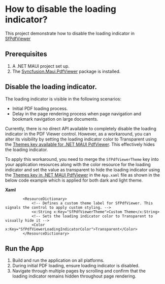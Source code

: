 # How to disable the loading indicator?

This project demonstrate how to disable the loading indicator in [SfPdfViewer](https://help.syncfusion.com/cr/maui/Syncfusion.Maui.PdfViewer.SfPdfViewer.html)

## Prerequisites

1. A .NET MAUI project set up.
2. The [Syncfusion.Maui.PdfViewer](https://www.nuget.org/packages/Syncfusion.Maui.PdfViewer) package is installed.

## Disable the loading indicator.

The loading indicator is visible in the following scenarios:
- Initial PDF loading process.
- Delay in the page rendering process when page navigation and bookmark navigation on large documents.

Currently, there is no direct API available to completely disable the loading indicator in the PDF Viewer control. However, as a workaround, you can alter its visibility by setting the loading indicator color to Transparent using the [Themes key available for .NET MAUI PdfViewer](https://help.syncfusion.com/maui/themes/keys#sfpdfviewer). This effectively hides the loading indicator.

To apply this workaround, you need to merge the `SfPdfViewerTheme` key into your application resources along with the color resource for the loading indicator and set the value as transparent to hide the loading indicator using the [Themes key in .NET MAUI PdfViewer](https://help.syncfusion.com/maui/themes/keys#sfpdfviewer) in the `App.xaml` file as shown in the below code example which is applied for both dark and light theme.

**Xaml**

```xaml
        <ResourceDictionary>
            <!-- Defines a custom theme label for SfPdfViewer. This signals the control to apply custom styling. -->
            <x:String x:Key="SfPdfViewerTheme">Custom Theme</x:String>
            <!-- Sets the loading indicator color to Transparent to visually hide it -->
            <Color x:Key="SfPdfViewerLoadingIndicatorColor">Transparent</Color>
        </ResourceDictionary>
```

## Run the App

1. Build and run the application on all platforms.
2. During initial PDF loading, ensure loading indicator is disabled.
2. Navigate through multiple pages by scrolling and confirm that the loading indicator remains hidden throughout page rendering. 





